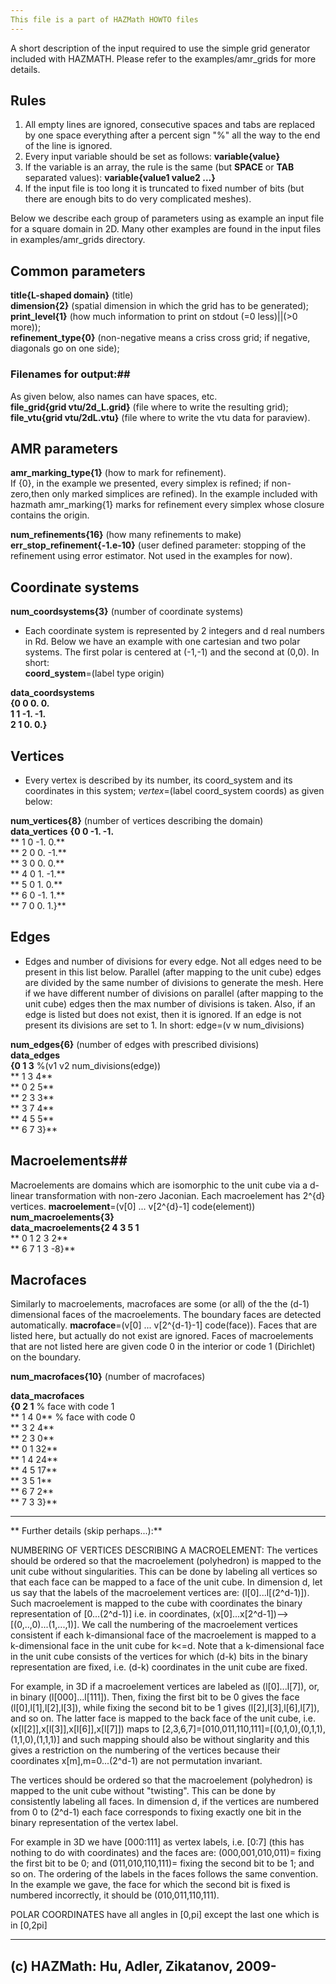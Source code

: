 ```yaml
---  
This file is a part of HAZMath HOWTO files  
---
```


A short description of the input required to use the simple grid generator included with HAZMATH. Please refer to the examples/amr_grids for more details. 

## Rules ##

1. All empty lines are ignored, consecutive spaces and tabs are replaced by one space everything after a percent sign "%"  all the way to the end of the line is ignored.
2. Every input variable should be set as follows: **variable{value}**
3. If the variable is an array, the rule is the same (but **SPACE** or **TAB** separated values): **variable{value1 value2 ...}** 
4. If the input file is too long it is truncated to fixed number of bits (but there are enough bits to do very complicated meshes). 

Below we describe each group of parameters using as example an input file for a square domain in 2D. Many other examples are found in the input files in examples/amr_grids directory.

## Common parameters ##

**title{L-shaped domain}** (title)  
**dimension{2}**  (spatial dimension in which the grid has to be generated);  
**print_level{1}** (how much information to print on stdout (=0 less)||(>0 more));  
**refinement_type{0}** (non-negative means a criss cross grid; if negative, diagonals go on one side);  

### Filenames for output:##
As given below, also names can have spaces, etc.  
**file_grid{grid vtu/2d_L.grid}** (file where to write the resulting grid);  
**file_vtu{grid vtu/2dL.vtu}** (file where to write the vtu data for paraview).  

## AMR parameters ##

**amr_marking_type{1}** (how to mark for refinement).   
If {0}, in the example we presented, every simplex is refined; if non-zero,then only marked simplices are refined). In the example included with hazmath amr_marking{1} marks for refinement every simplex whose closure contains the origin. 

   
**num_refinements{16}** (how many refinements to make)  
**err_stop_refinement{-1.e-10}** (user defined parameter: stopping of the refinement using error estimator. Not used in the examples for now).

## Coordinate systems ##
**num_coordsystems{3}** (number of coordinate systems)  

 * Each coordinate system is represented by 2 integers and d real numbers in Rd. Below we have an example with one cartesian and two polar systems. The first polar is centered at (-1,-1) and the second at (0,0). In short:  
**coord_system**=(label  type  origin)

**data_coordsystems**  
**{0 0 0. 0.**  
**1  1 -1. -1.**  
**2  1 0. 0.}**
  
## Vertices ##

  * Every vertex is described by its number, its coord_system and its coordinates in this system; *vertex*=(label  coord_system  coords) as given below:  

**num_vertices{8}** (number of vertices describing the domain)  
**data_vertices**
**{0 0 -1.   -1.**  
** 1 0 -1.   0.**  
** 2 0  0.   -1.**  
** 3 0  0.   0.**  
** 4 0  1.   -1.**  	
** 5 0  1.    0.**  
** 6 0 -1.   1.**  
** 7 0  0.   1.}**


## Edges ##
  *  Edges and number of divisions for every edge. Not all edges need to be present in this list below. Parallel (after mapping to the unit cube) edges are divided by the same number of divisions to generate the mesh. Here if we have different number of divisions on parallel (after mapping to the unit cube) edges then the max number of divisions is taken. Also, if an edge is listed but does not exist, then it is ignored. If an edge is not present its divisions are set to 1. In short: edge=(v w num_divisions)  

**num_edges{6}**  (number of edges with prescribed divisions)  
**data_edges**  
**{0 1 3** %(v1 v2 num_divisions(edge))  
** 1 3 4**  
** 0 2 5**  
** 2 3 3**  
** 3 7 4**  
** 4 5 5**  
** 6 7 3}**

## Macroelements##

Macroelements are domains which are isomorphic to the unit cube via a d-linear transformation with non-zero Jaconian. Each macroelement has 2^{d} vertices.  **macroelement**=(v[0] ... v[2^{d}-1]  code(element))  
**num_macroelements{3}**  
**data_macroelements{2 4 3 5 1**  
** 0 1 2 3 2**  
** 6 7 1 3 -8}**

## Macrofaces ##

Similarly to macroelements, macrofaces are some (or all) of the the (d-1) dimensional faces of the macroelements. The boundary faces are detected automatically. **macroface**=(v[0] ... v[2^{d-1}-1]  code(face)). Faces that are listed here, but actually do not exist are ignored. Faces of macroelements that are not listed here are given  code 0 in the interior or code 1 (Dirichlet) on the boundary.

**num_macrofaces{10}** (number of macrofaces)  
  
**data_macrofaces**  
**{0 2  1** % face with code 1  
** 1 4  0** % face with code 0  
** 3 2  4**  
** 2 3  0**  
** 0 1  32**  
** 1 4  24**  
** 4 5  17**  
** 3 5  1**  
** 6 7  2**  
** 7 3  3}**


---

** Further details (skip perhaps...):**

NUMBERING OF VERTICES DESCRIBING A MACROELEMENT: The vertices should
be ordered so that the macroelement (polyhedron) is mapped to the unit
cube without singularities. This can be done by labeling all vertices
so that each face can be mapped to a face of the unit cube. In
dimension d, let us say that the labels of the macroelement vertices
are: (l[0]...l[(2^d-1)]). Such macroelement is mapped to the cube with
coordinates the binary representation of [0...(2^d-1)] i.e. in
coordinates, (x[0]...x[2^d-1])-->[(0,..,0)...(1,...,1)]. We call the
numbering of the macroelement vertices consistent if each
k-dimansional face of the macroelement is mapped to a k-dimensional
face in the unit cube for k<=d. Note that a k-dimensional face in the
unit cube consists of the vertices for which (d-k) bits in the binary
representation are fixed, i.e. (d-k) coordinates in the unit cube are
fixed.

For example, in 3D if a macroelement vertices are labeled as
(l[0]...l[7]), or, in binary (l[000]...l[111]). Then, fixing the
first bit to be 0 gives the face (l[0],l[1],l[2],l[3]), while
fixing the second bit to be 1 gives (l[2],l[3],l[6],l[7]), and so
on. The latter face is mapped to the back face of the unit cube,
i.e.  (x[l[2]],x[l[3]],x[l[6]],x[l[7]]) maps to
[2,3,6,7]=[010,011,110,111]=[(0,1,0),(0,1,1),(1,1,0),(1,1,1)] and
such mapping should also be without singlarity and this gives a
restriction on the numbering of the vertices because their
coordinates x[m],m=0...(2^d-1) are not permutation invariant.

The vertices should be ordered so that the
 macroelement (polyhedron) is mapped to the unit cube without
"twisting". This can be done by consistently labeling all faces. In
dimension d, if the vertices are numbered from 0 to (2^d-1) each
face corresponds to fixing exactly one bit in the binary
representation of the vertex label.

For example in 3D we have [000:111] as vertex labels, i.e. [0:7]
(this has nothing to do with coordinates) and the faces are:
(000,001,010,011)= fixing the first bit to be 0; and
(011,010,110,111)= fixing the second bit to be 1; and so on. The
ordering of the labels in the faces follows the same convention. In
the example we gave, the face for which the second bit is fixed is
numbered incorrectly, it should be (010,011,110,111).

POLAR COORDINATES have all angles in [0,pi] except the last one which
is in [0,2pi]

---
(c) HAZMath: Hu, Adler, Zikatanov, 2009-  
---